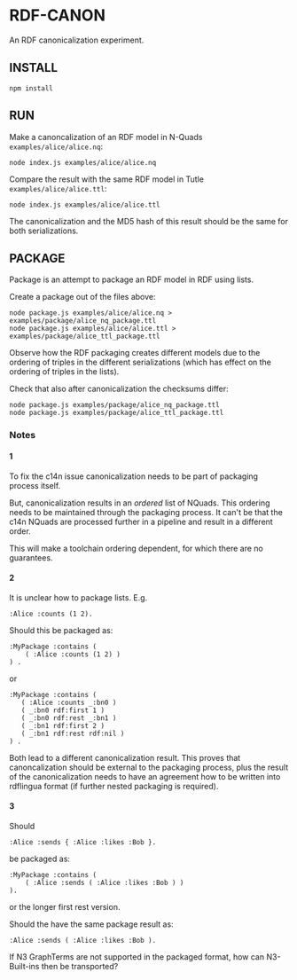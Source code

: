 # RDF-CANON

An RDF canonicalization experiment.

## INSTALL

```
npm install
```

## RUN

Make a canoncalization of an RDF model in N-Quads `examples/alice/alice.nq`:

```
node index.js examples/alice/alice.nq
```

Compare the result with the same RDF model in Tutle `examples/alice/alice.ttl`:

```
node index.js examples/alice/alice.ttl
```

The canonicalization and the MD5 hash of this result should be the same for both serializations.

## PACKAGE

Package is an attempt to package an RDF model in RDF using lists.

Create a package out of the files above:

```
node package.js examples/alice/alice.nq > examples/package/alice_nq_package.ttl
node package.js examples/alice/alice.ttl > examples/package/alice_ttl_package.ttl
```

Observe how the RDF packaging creates different models due to the ordering of triples in the different serializations (which has effect on the ordering of triples in the lists).

Check that also after canonicalization the checksums differ:

```
node package.js examples/package/alice_nq_package.ttl
node package.js examples/package/alice_ttl_package.ttl
```

### Notes

#### 1

To fix the c14n issue canonicalization needs to be part of packaging process itself. 

But, canonicalization results in an _ordered_ list of NQuads. This ordering needs to be maintained through the packaging process. It can't be that the c14n NQuads are processed further in a 
pipeline and result in a different order.

This will make a toolchain ordering dependent, for which there are no guarantees.

#### 2

It is unclear how to package lists. E.g.

```
:Alice :counts (1 2).
```

Should this be packaged as:

```
:MyPackage :contains (
    ( :Alice :counts (1 2) )
) .
```

or

```
:MyPackage :contains (
   ( :Alice :counts _:bn0 )
   ( _:bn0 rdf:first 1 )
   ( _:bn0 rdf:rest _:bn1 )
   ( _:bn1 rdf:first 2 )
   ( _:bn1 rdf:rest rdf:nil )
) .
```

Both lead to a different canonicalization result. This proves that canoncalization should be
external to the packaging process, plus the result of the canonicalization needs to have 
an agreement how to be written into rdflingua format (if further nested packaging is required).

#### 3

Should

```
:Alice :sends { :Alice :likes :Bob }.
```

be packaged as:

```
:MyPackage :contains (
    ( :Alice :sends ( :Alice :likes :Bob ) )
).
```

or the longer first rest version.

Should the have the same package result as:

```
:Alice :sends ( :Alice :likes :Bob ).
```

If N3 GraphTerms are not supported in the packaged format, how can N3-Built-ins then be transported?